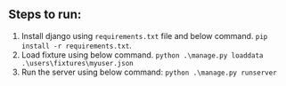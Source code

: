 ## Steps to run:
1. Install django using `requirements.txt` file and below command.
    `pip install -r requirements.txt`.
2. Load fixture using below command.
    `python .\manage.py loaddata .\users\fixtures\myuser.json`
3. Run the server using below command:
    `python .\manage.py runserver`
